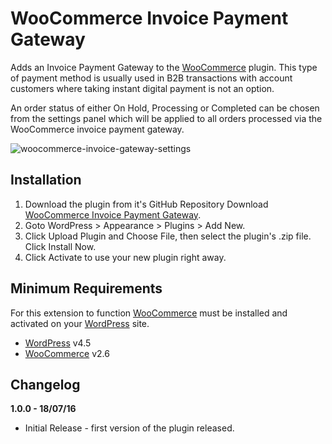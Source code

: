 # WooCommerce Invoice Payment Gateway
Adds an Invoice Payment Gateway to the [WooCommerce](https://www.woocommerce.com/) plugin. This type of payment method is usually used in B2B transactions with account customers where taking instant digital payment is not an option.

An order status of either On Hold, Processing or Completed can be chosen from the settings panel which will be applied to all orders processed via the WooCommerce invoice payment gateway.

![woocommerce-invoice-gateway-settings](https://cloud.githubusercontent.com/assets/1190565/18257488/6d4c8a08-73bc-11e6-82ec-27914d991d82.png)

## Installation

1. Download the plugin from it's GitHub Repository Download [WooCommerce Invoice Payment Gateway](https://github.com/stuartduff/woocommerce-invoice-payment-gateway).
2. Goto WordPress > Appearance > Plugins > Add New.
3. Click Upload Plugin and Choose File, then select the plugin's .zip file. Click Install Now.
4. Click Activate to use your new plugin right away.

## Minimum Requirements

For this extension to function [WooCommerce](https://www.woocommerce.com/) must be installed and activated on your [WordPress](https://wordpress.org/) site.

* [WordPress](https://wordpress.org/) v4.5
* [WooCommerce](https://www.woocommerce.com/) v2.6

## Changelog

**1.0.0 - 18/07/16**
* Initial Release - first version of the plugin released.
